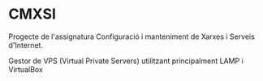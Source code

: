 # CMXSI

Progecte de l'assignatura Configuració i manteniment de Xarxes i Serveis d'Internet.

Gestor de VPS (Virtual Private Servers) utilitzant principalment LAMP i VirtualBox
